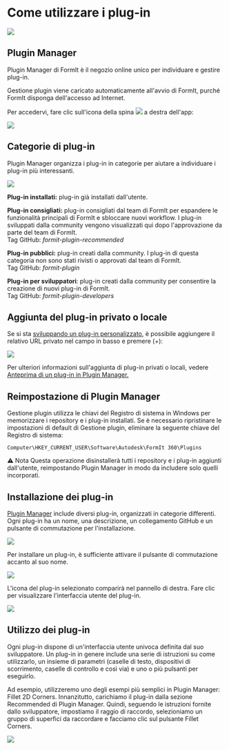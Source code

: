 # Come utilizzare i plug-in

![](<../.gitbook/assets/g3 (1).gif>)

## Plugin Manager

Plugin Manager di FormIt è il negozio online unico per individuare e gestire plug-in.

Gestione plugin viene caricato automaticamente all'avvio di FormIt, purché FormIt disponga dell'accesso ad Internet.

Per accedervi, fare clic sull'icona della spina ![](https://formit3d.github.io/FormItExamplePlugins/docs/images/PluginManagerTab.PNG) a destra dell'app:

![](../.gitbook/assets/c1.PNG)

## Categorie di plug-in

Plugin Manager organizza i plug-in in categorie per aiutare a individuare i plug-in più interessanti.

![](../.gitbook/assets/d16.png)

**Plug-in installati:** plug-in già installati dall'utente.&#x20;

**Plug-in consigliati:** plug-in consigliati dal team di FormIt per espandere le funzionalità principali di FormIt e sbloccare nuovi workflow. I plug-in sviluppati dalla community vengono visualizzati qui dopo l'approvazione da parte del team di FormIt.\
Tag GitHub: _formit-plugin-recommended_

**Plug-in pubblici:** plug-in creati dalla community. I plug-in di questa categoria non sono stati rivisti o approvati dal team di FormIt. \
Tag GitHub: _formit-plugin_

**Plug-in per sviluppatori**: plug-in creati dalla community per consentire la creazione di nuovi plug-in di FormIt. \
Tag GitHub: _formit-plugin-developers_

## Aggiunta del plug-in privato o locale

Se si sta [sviluppando un plug-in personalizzato](how-to-develop-plugins/), è possibile aggiungere il relativo URL privato nel campo in basso e premere (+):

![](../.gitbook/assets/d4.PNG)

Per ulteriori informazioni sull'aggiunta di plug-in privati o locali, vedere [Anteprima di un plug-in in Plugin Manager. ](how-to-develop-plugins/advanced-development/previewing-a-plugin-in-the-plugin-manager.md)

## Reimpostazione di Plugin Manager

Gestione plugin utilizza le chiavi del Registro di sistema in Windows per memorizzare i repository e i plug-in installati. Se è necessario ripristinare le impostazioni di default di Gestione plugin, eliminare la seguente chiave del Registro di sistema:

`Computer\HKEY_CURRENT_USER\Software\Autodesk\FormIt 360\Plugins`

⚠️ Nota Questa operazione disinstallerà tutti i repository e i plug-in aggiunti dall'utente, reimpostando Plugin Manager in modo da includere solo quelli incorporati.

## Installazione dei plug-in

[Plugin Manager](how-to-use-plug-ins.md#plugin-manager) include diversi plug-in, organizzati in categorie differenti. Ogni plug-in ha un nome, una descrizione, un collegamento GitHub e un pulsante di commutazione per l'installazione.&#x20;

![](../.gitbook/assets/d5.PNG)

Per installare un plug-in, è sufficiente attivare il pulsante di commutazione accanto al suo nome.&#x20;

![](../.gitbook/assets/d6.png)

L'icona del plug-in selezionato comparirà nel pannello di destra. Fare clic per visualizzare l'interfaccia utente del plug-in.

![](../.gitbook/assets/d7.PNG)

## Utilizzo dei plug-in

Ogni plug-in dispone di un'interfaccia utente univoca definita dal suo sviluppatore. Un plug-in in genere include una serie di istruzioni su come utilizzarlo, un insieme di parametri (caselle di testo, dispositivi di scorrimento, caselle di controllo e così via) e uno o più pulsanti per eseguirlo.

Ad esempio, utilizzeremo uno degli esempi più semplici in Plugin Manager: Fillet 2D Corners. Innanzitutto, carichiamo il plug-in dalla sezione Recommended di Plugin Manager. Quindi, seguendo le istruzioni fornite dallo sviluppatore, impostiamo il raggio di raccordo, selezioniamo un gruppo di superfici da raccordare e facciamo clic sul pulsante Fillet Corners.

![](../.gitbook/assets/g4.gif)

##

